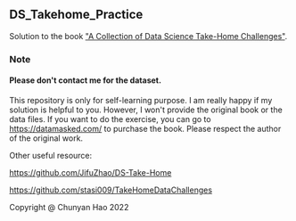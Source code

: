 ## DS_Takehome_Practice

Solution to the book ["A Collection of Data Science Take-Home Challenges"](https://datamasked.com/).

### Note

#### Please don't contact me for the dataset.

This repository is only for self-learning purpose. I am really happy if my solution is helpful to you. However, I won't provide the original book or the data files. If you want to do the exercise, you can go to https://datamasked.com/ to purchase the book. Please respect the author of the original work.

Other useful resource: 

https://github.com/JifuZhao/DS-Take-Home

https://github.com/stasi009/TakeHomeDataChallenges





Copyright @ Chunyan Hao 2022
